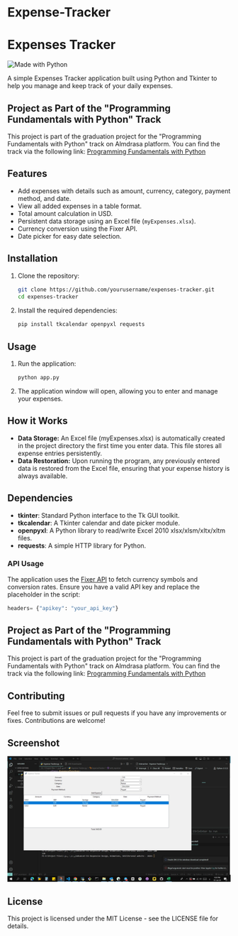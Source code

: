 # Expense-Tracker

# Expenses Tracker

<img src="https://img.shields.io/badge/Made_With-Python-blue" width="150px" alt="Made with Python" />

A simple Expenses Tracker application built using Python and Tkinter to help you manage and keep track of your daily expenses.

## Project as Part of the "Programming Fundamentals with Python" Track
This project is part of the graduation project for the "Programming Fundamentals with Python" track on Almdrasa platform. You can find the track via the following link: [Programming Fundamentals with Python](https://almdrasa.com/products/tracks/programming-fundamentals-python)

## Features

- Add expenses with details such as amount, currency, category, payment method, and date.
- View all added expenses in a table format.
- Total amount calculation in USD.
- Persistent data storage using an Excel file (`myExpenses.xlsx`).
- Currency conversion using the Fixer API.
- Date picker for easy date selection.

## Installation

1. Clone the repository:
   
   ```bash
   git clone https://github.com/yourusername/expenses-tracker.git
   cd expenses-tracker
   ```
3. Install the required dependencies:
   ```bash
   pip install tkcalendar openpyxl requests
   ```
## Usage

1. Run the application:
   
   ```bash
   python app.py
   ```
3. The application window will open, allowing you to enter and manage your expenses.

## How it Works

- **Data Storage:** An Excel file (myExpenses.xlsx) is automatically created in the project directory the first time you enter data. This file stores all expense entries persistently.
- **Data Restoration:** Upon running the program, any previously entered data is restored from the Excel file, ensuring that your expense history is always available.

## Dependencies

- **tkinter**: Standard Python interface to the Tk GUI toolkit.
- **tkcalendar**: A Tkinter calendar and date picker module.
- **openpyxl**: A Python library to read/write Excel 2010 xlsx/xlsm/xltx/xltm files.
- **requests**: A simple HTTP library for Python.

### API Usage

The application uses the [Fixer API](https://apilayer.com/marketplace/fixer-api) to fetch currency symbols and conversion rates. Ensure you have a valid API key and replace the placeholder in the script:

```python
headers= {"apikey": "your_api_key"}
```
## Project as Part of the "Programming Fundamentals with Python" Track
This project is part of the graduation project for the "Programming Fundamentals with Python" track on Almdrasa platform. You can find the track via the following link: [Programming Fundamentals with Python](https://almdrasa.com/products/tracks/programming-fundamentals-python)

## Contributing
Feel free to submit issues or pull requests if you have any improvements or fixes. Contributions are welcome!

## Screenshot

![Screenshot 2024.jpg](https://github.com/Hossam-Ahmed-ELSharabasy/Expense-Tracker/blob/main/Screenshot%202024.jpg)

## License
This project is licensed under the MIT License - see the LICENSE file for details.
